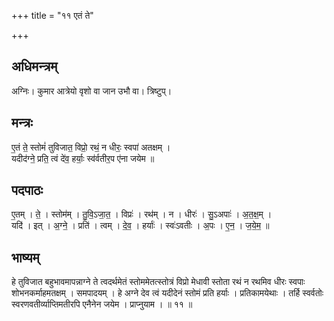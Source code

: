 +++
title = "११ एतं ते"

+++
## अधिमन्त्रम्
अग्निः। कुमार आत्रेयो वृशो वा जान उभौ वा। त्रिष्टुप्।

## मन्त्रः
ए॒तं ते॒ स्तोमं॑ तुविजात॒ विप्रो॒ रथं॒ न धीरः॒ स्वपा॑ अतक्षम् ।  
यदीद॑ग्ने॒ प्रति॒ त्वं दे॑व॒ हर्याः॒ स्व॑र्वतीर॒प ए॑ना जयेम ॥

## पदपाठः
ए॒तम् । ते॒ । स्तोम॑म् । तु॒वि॒ऽजा॒त॒ । विप्रः॑ । रथ॑म् । न । धीरः॑ । सु॒ऽअपाः॑ । अ॒त॒क्ष॒म् ।  
यदि॑ । इत् । अ॒ग्ने॒ । प्रति॑ । त्वम् । दे॒व॒ । हर्याः॑ । स्वः॑ऽवतीः । अ॒पः । ए॒न॒ । ज॒ये॒म॒ ॥

## भाष्यम्
हे तुविजात बहुभावमापन्नाग्ने ते त्वदर्थमेतं स्तोममेतत्स्तोत्रं विप्रो मेधावी स्तोता रथं न रथमिव धीरः स्वपाः शोभनकर्माहमतक्षम् । समपादयम् । हे अग्ने देव त्वं यदीदेनं स्तोमं प्रति हर्याः । प्रतिकामयेथाः । तर्हि स्वर्वतोः स्वरणवतीर्व्याप्तिमतीरपि एनैनेन जयेम । प्राप्नुयाम । ॥ ११ ॥